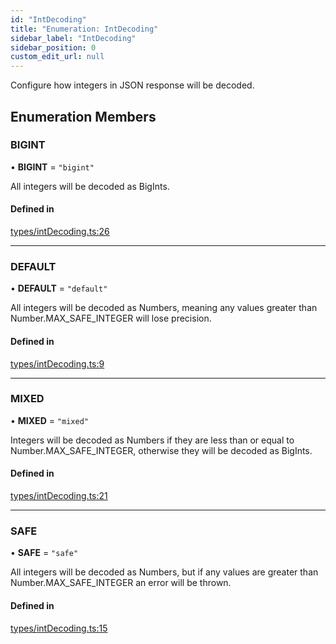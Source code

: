 ```yaml
---
id: "IntDecoding"
title: "Enumeration: IntDecoding"
sidebar_label: "IntDecoding"
sidebar_position: 0
custom_edit_url: null
---
```


Configure how integers in JSON response will be decoded.

## Enumeration Members

### BIGINT

• **BIGINT** = ``"bigint"``

All integers will be decoded as BigInts.

#### Defined in

[types/intDecoding.ts:26](https://github.com/joe-p/js-algorand-sdk/blob/6a3021f/src/types/intDecoding.ts#L26)

___

### DEFAULT

• **DEFAULT** = ``"default"``

All integers will be decoded as Numbers, meaning any values greater than
Number.MAX_SAFE_INTEGER will lose precision.

#### Defined in

[types/intDecoding.ts:9](https://github.com/joe-p/js-algorand-sdk/blob/6a3021f/src/types/intDecoding.ts#L9)

___

### MIXED

• **MIXED** = ``"mixed"``

Integers will be decoded as Numbers if they are less than or equal to
Number.MAX_SAFE_INTEGER, otherwise they will be decoded as BigInts.

#### Defined in

[types/intDecoding.ts:21](https://github.com/joe-p/js-algorand-sdk/blob/6a3021f/src/types/intDecoding.ts#L21)

___

### SAFE

• **SAFE** = ``"safe"``

All integers will be decoded as Numbers, but if any values are greater than
Number.MAX_SAFE_INTEGER an error will be thrown.

#### Defined in

[types/intDecoding.ts:15](https://github.com/joe-p/js-algorand-sdk/blob/6a3021f/src/types/intDecoding.ts#L15)

